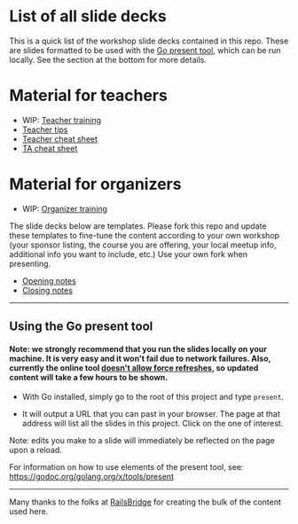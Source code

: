 # List of all slide decks

This is a quick list of the workshop slide decks contained in this repo. These are slides formatted to be used with the [Go present tool](https://godoc.org/golang.org/x/tools/present), which can be run locally. See the section at the bottom for more details.

# Material for teachers

- WIP: [Teacher training](http://go-talks.appspot.com/github.com/gobridge/workshop-material/teacher-training.slide)
- [Teacher tips](http://go-talks.appspot.com/github.com/gobridge/workshop-material/teacher-tips.slide)
- [Teacher cheat sheet](http://go-talks.appspot.com/github.com/gobridge/workshop-material/teacher-cheat-sheet.slide)
- [TA cheat sheet](http://go-talks.appspot.com/github.com/gobridge/workshop-material/ta-cheat-sheet.slide)

# Material for organizers

- WIP: [Organizer training](http://go-talks.appspot.com/github.com/gobridge/workshop-material/organizer-training.slide)

The slide decks below are templates. Please fork this repo and update these templates to fine-tune the content according to your own workshop (your sponsor listing, the course you are offering, your local meetup info, additional info you want to include, etc.) Use your own fork when presenting.

- [Opening notes](http://go-talks.appspot.com/github.com/gobridge/workshop-material/organizer-welcome.slide)
- [Closing notes](http://go-talks.appspot.com/github.com/gobridge/workshop-material/organizer-closing.slide)

---
## Using the Go present tool

#### Note: we strongly recommend that you run the slides locally on your machine. It is very easy and it won't fail due to network failures. Also, currently the online tool [doesn't allow force refreshes](https://github.com/golang/gddo/issues/281), so updated content will take a few hours to be shown.

- With Go installed, simply go to the root of this project and type ```present```.

- It will output a URL that you can past in your browser. The page at that address will list all the slides in this project. Click on the one of interest.

Note: edits you make to a slide will immediately be reflected on the page upon a reload.

For information on how to use elements of the present tool, see: https://godoc.org/golang.org/x/tools/present

---
Many thanks to the folks at [RailsBridge](https://github.com/railsbridge/docs) for creating the bulk of the content used here.
